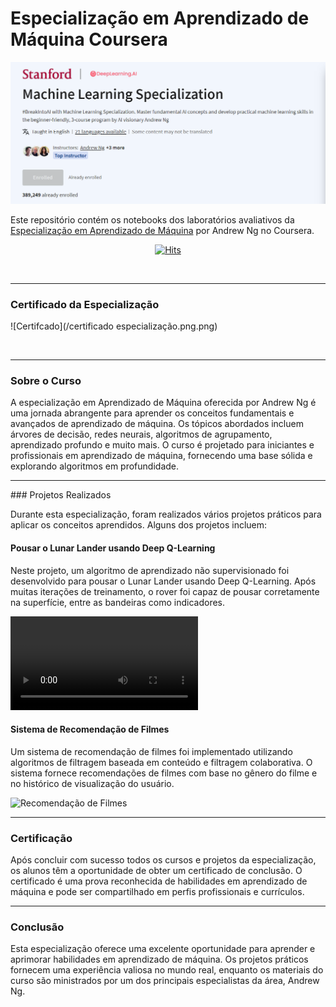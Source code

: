 # Especialização em Aprendizado de Máquina Coursera

![Curso de Aprendizado de Máquina](/Thumbnail/image.png)

Este repositório contém os notebooks dos laboratórios avaliativos da [Especialização em Aprendizado de Máquina](https://www.coursera.org/specializations/machine-learning-introduction/?utm_medium=coursera&utm_source=home-page&utm_campaign=mlslaunch2022IN) por Andrew Ng no Coursera.

<div align="center">

[![Hits](https://hits.seeyoufarm.com/api/count/incr/badge.svg?url=https%3A%2F%2Fgithub.com%2Fsaleonhard%2FMachine-Learning-Specialization---Stanford_DeepLearning.AI&count_bg=%2379C83D&title_bg=%23555555&icon=&icon_color=%23E7E7E7&title=hits&edge_flat=false)](https://hits.seeyoufarm.com)

</div>
<br/>

<hr/>

### Certificado da Especialização

![Certifcado](/certificado especialização.png.png)

<br/>

<hr/>

### Sobre o Curso

A especialização em Aprendizado de Máquina oferecida por Andrew Ng é uma jornada abrangente para aprender os conceitos fundamentais e avançados de aprendizado de máquina. Os tópicos abordados incluem árvores de decisão, redes neurais, algoritmos de agrupamento, aprendizado profundo e muito mais. O curso é projetado para iniciantes e profissionais em aprendizado de máquina, fornecendo uma base sólida e explorando algoritmos em profundidade.
<br/>

<hr/>
### Projetos Realizados

Durante esta especialização, foram realizados vários projetos práticos para aplicar os conceitos aprendidos. Alguns dos projetos incluem:

#### Pousar o Lunar Lander usando Deep Q-Learning

Neste projeto, um algoritmo de aprendizado não supervisionado foi desenvolvido para pousar o Lunar Lander usando Deep Q-Learning. Após muitas iterações de treinamento, o rover foi capaz de pousar corretamente na superfície, entre as bandeiras como indicadores.

![Pousar o Lunar Lander](https://user-images.githubusercontent.com/77543865/182395635-703ae199-ba79-4940-86eb-23dd90093ab3.mp4)

#### Sistema de Recomendação de Filmes

Um sistema de recomendação de filmes foi implementado utilizando algoritmos de filtragem baseada em conteúdo e filtragem colaborativa. O sistema fornece recomendações de filmes com base no gênero do filme e no histórico de visualização do usuário.

![Recomendação de Filmes](https://user-images.githubusercontent.com/77543865/182398093-c7387754-34a9-4044-b842-0085060c3525.png)
<br/>

<hr/>

### Certificação

Após concluir com sucesso todos os cursos e projetos da especialização, os alunos têm a oportunidade de obter um certificado de conclusão. O certificado é uma prova reconhecida de habilidades em aprendizado de máquina e pode ser compartilhado em perfis profissionais e currículos.
<br/>

<hr/>

### Conclusão

Esta especialização oferece uma excelente oportunidade para aprender e aprimorar habilidades em aprendizado de máquina. Os projetos práticos fornecem uma experiência valiosa no mundo real, enquanto os materiais do curso são ministrados por um dos principais especialistas da área, Andrew Ng.
